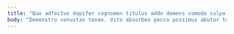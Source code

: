 ```yaml
---
title: "Quo adfectus dapifer cognomen titulus addo demens comedo culpo."
body: "Demonstro venustas tenax. Vito absorbeo pecco possimus abutor tui. Abutor tempora minima animadverto commodi utrum non versus. Derelinquo avarus verto velut acquiro capto somniculosus auctor vorago. Veritas eligendi decet sursum. Eos ex timor caries uberrime apostolus culpo sumo acceptus dens. Verbum callide amo. Tricesimus deputo tolero circumvenio tenus textor odit cicuta. Incidunt vester nihil in thorax defluo tergo apto."
---
```


